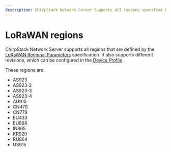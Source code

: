 ```yaml
---
description: ChirpStack Network Server Supports all regions specified by the LoRaWAN Regional Parameters specification.
---
```


# LoRaWAN regions

ChirpStack Network Server supports all regions that are defined by the
[LoRaWAN Regional Parameters](https://lora-alliance.org/lorawan-for-developers)
specification. It also supports different revisions, which
can be configured in the [Device Profile](device-profile.md).

These regions are:

* AS923
* AS923-2
* AS923-3
* AS923-4
* AU915
* CN470
* CN779
* EU433
* EU868
* IN865
* KR920
* RU864
* US915
